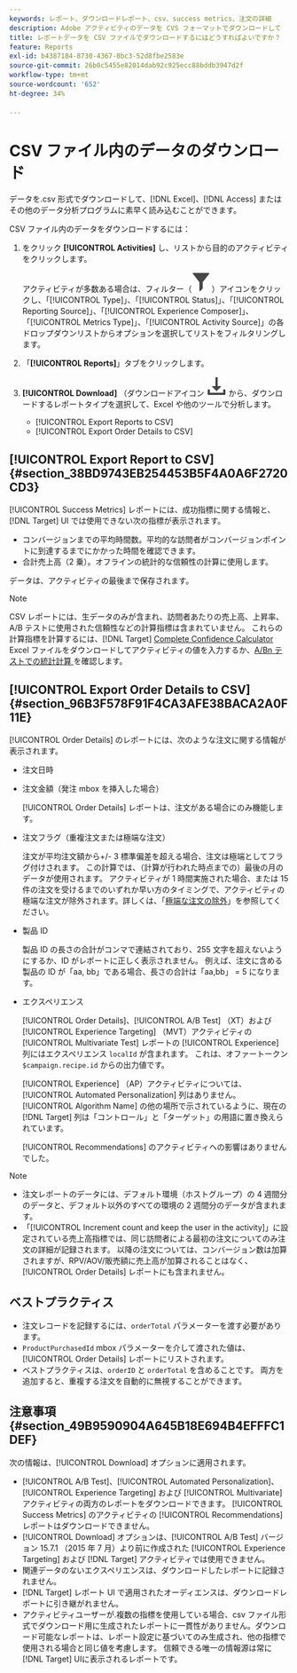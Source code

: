 ```yaml
---
keywords: レポート、ダウンロードレポート、csv、success metrics、注文の詳細
description: Adobe アクティビティのデータを CVS フォーマットでダウンロードして  [!DNL Target] Excel、Access、またはその他のデータ分析プログラムに素早くインポートする方法を説明します。
title: レポートデータを CSV ファイルでダウンロードするにはどうすればよいですか？
feature: Reports
exl-id: b4387184-8730-4367-8bc3-52d8fbe2583e
source-git-commit: 26b0c5455e82014dab92c925ecc88bddb3947d2f
workflow-type: tm+mt
source-wordcount: '652'
ht-degree: 34%

---
```


# CSV ファイル内のデータのダウンロード

データを.csv 形式でダウンロードして、[!DNL Excel]、[!DNL Access] またはその他のデータ分析プログラムに素早く読み込むことができます。

CSV ファイル内のデータをダウンロードするには：

1. をクリック **[!UICONTROL Activities]** し、リストから目的のアクティビティをクリックします。

   アクティビティが多数ある場合は、フィルター（![ フィルターアイコン ](/help/main/assets/icons/Filter.svg)）アイコンをクリックし、「[!UICONTROL Type]」、「[!UICONTROL Status]」、「[!UICONTROL Reporting Source]」、「[!UICONTROL Experience Composer]」、「[!UICONTROL Metrics Type]」、「[!UICONTROL Activity Source]」の各ドロップダウンリストからオプションを選択してリストをフィルタリングします。

1. 「**[!UICONTROL Reports]**」タブをクリックします。
1. **[!UICONTROL Download]** （ダウンロードアイコン ![ アイコンをクリックし ](/help/main/assets/icons/Download.svg) から、ダウンロードするレポートタイプを選択して、Excel や他のツールで分析します。

   * [!UICONTROL Export Reports to CSV]
   * [!UICONTROL Export Order Details to CSV]

## [!UICONTROL Export Report to CSV] {#section_38BD9743EB254453B5F4A0A6F2720CD3}

[!UICONTROL Success Metrics] レポートには、成功指標に関する情報と、[!DNL Target] UI では使用できない次の指標が表示されます。

* コンバージョンまでの平均時間数。平均的な訪問者がコンバージョンポイントに到達するまでにかかった時間を確認できます。
* 合計売上高（2 乗）。オフラインの統計的な信頼性の計算に使用します。

データは、アクティビティの最後まで保存されます。

>[!NOTE]
>
>CSV レポートには、生データのみが含まれ、訪問者あたりの売上高、上昇率、A/B テストに使用された信頼性などの計算指標は含まれていません。 これらの計算指標を計算するには、[!DNL Target] [Complete Confidence Calculator](/help/main/assets/complete_confidence_calculator.xlsx) Excel ファイルをダウンロードしてアクティビティの値を入力するか、[A/Bn テストでの統計計算 ](/help/main/c-reports/statistical-methodology/statistical-calculations.md) を確認します。

## [!UICONTROL Export Order Details to CSV] {#section_96B3F578F91F4CA3AFE38BACA2A0F11E}

[!UICONTROL Order Details] のレポートには、次のような注文に関する情報が表示されます。

* 注文日時
* 注文金額（発注 mbox を挿入した場合）

  [!UICONTROL Order Details] レポートは、注文がある場合にのみ機能します。

* 注文フラグ（重複注文または極端な注文）

  注文が平均注文額から+/- 3 標準偏差を超える場合、注文は極端としてフラグ付けされます。 この計算では、（計算が行われた時点までの）最後の月のデータが使用されます。 アクティビティが 1 時間実施された場合、または 15 件の注文を受けるまでのいずれか早い方のタイミングで、アクティビティの極端な注文が除外されます。詳しくは、「[極端な注文の除外](/help/main/c-reports/c-report-settings/excluding-extreme-orders.md#task_2AE7743FFCDD466DAEEB720BE5F33DAA)」を参照してください。

* 製品 ID

  製品 ID の長さの合計がコンマで連結されており、255 文字を超えないようにするか、ID がレポートに正しく表示されません。 例えば、注文に含める製品の ID が「aa, bb」である場合、長さの合計は「aa,bb」 = 5 になります。

* エクスペリエンス

  [!UICONTROL Order Details]、[!UICONTROL A/B Test] （XT）および [!UICONTROL Experience Targeting] （MVT）アクティビティの [!UICONTROL Multivariate Test] レポートの [!UICONTROL Experience] 列にはエクスペリエンス `localId` が含まれます。 これは、オファートークン `$campaign.recipe.id` からの出力値です。

  [!UICONTROL Experience] （AP）アクティビティについては、[!UICONTROL Automated Personalization] 列はありません。 [!UICONTROL Algorithm Name] の他の場所で示されているように、現在の [!DNL Target] 列は「コントロール」と「ターゲット」の用語に置き換えられています。

  [!UICONTROL Recommendations] のアクティビティへの影響はありませんでした。

>[!NOTE]
>
>* 注文レポートのデータには、デフォルト環境（ホストグループ）の 4 週間分のデータと、デフォルト以外のすべての環境の 2 週間分のデータが含まれます。
>* 「[!UICONTROL Increment count and keep the user in the activity]」に設定されている売上高指標では、同じ訪問者による最初の注文についてのみ注文の詳細が記録されます。 以降の注文については、コンバージョン数は加算されますが、RPV/AOV/販売額に売上高が加算されることはなく、[!UICONTROL Order Details] レポートにも含まれません。

## ベストプラクティス

* 注文レコードを記録するには、`orderTotal` パラメーターを渡す必要があります。
* `ProductPurchasedId` mbox パラメーターを介して渡された値は、[!UICONTROL Order Details] レポートにリストされます。
* ベストプラクティスは、`orderID` と `orderTotal` を含めることです。 両方を追加すると、重複する注文を自動的に無視することができます。

## 注意事項 {#section_49B9590904A645B18E694B4EFFFC1DEF}

次の情報は、[!UICONTROL Download] オプションに適用されます。

* [!UICONTROL A/B Test]、[!UICONTROL Automated Personalization]、[!UICONTROL Experience Targeting] および [!UICONTROL Multivariate] アクティビティの両方のレポートをダウンロードできます。 [!UICONTROL Success Metrics] のアクティビティの [!UICONTROL Recommendations] レポートはダウンロードできません。
* [!UICONTROL Download] オプションは、[!UICONTROL A/B Test] バージョン 15.7.1 （2015 年 7 月）より前に作成された [!UICONTROL Experience Targeting] および [!DNL Target] アクティビティでは使用できません。
* 関連データのないエクスペリエンスは、ダウンロードしたレポートに記録されません。
* [!DNL Target] レポート UI で適用されたオーディエンスは、ダウンロードレポートに引き継がれません。
* アクティビティユーザーが.複数の指標を使用している場合、csv ファイル形式でダウンロード用に生成されたレポートに一貫性がありません。ダウンロード可能なレポートは、レポート設定に基づいてのみ生成され、他の指標で使用される場合と同じ値を考慮します。 信頼できる唯一の情報源は常に [!DNL Target] UIに表示されるレポートです。
